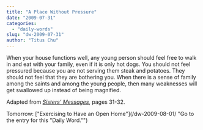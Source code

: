 ```yaml
---
title: "A Place Without Pressure"
date: "2009-07-31"
categories: 
  - "daily-words"
slug: "dw-2009-07-31"
author: "Titus Chu"
---
```


When your house functions well, any young person should feel free to walk in and eat with your family, even if it is only hot dogs. You should not feel pressured because you are not serving them steak and potatoes. They should not feel that they are bothering you. When there is a sense of family among the saints and among the young people, then many weaknesses will get swallowed up instead of being magnified.

Adapted from [_Sisters' Messages_](/book-sisters-messages/ "Go to the entry for this book."), pages 31-32.

Tomorrow: ["Exercising to Have an Open Home"](/dw-2009-08-01/ "Go to the entry for this "Daily Word."")
